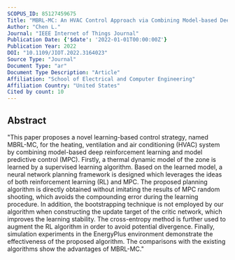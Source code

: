 ```yaml
---
SCOPUS_ID: 85127459675
Title: "MBRL-MC: An HVAC Control Approach via Combining Model-based Deep Reinforcement Learning and Model Predictive Control"
Author: "Chen L."
Journal: "IEEE Internet of Things Journal"
Publication Date: {'$date': '2022-01-01T00:00:00Z'}
Publication Year: 2022
DOI: "10.1109/JIOT.2022.3164023"
Source Type: "Journal"
Document Type: "ar"
Document Type Description: "Article"
Affiliation: "School of Electrical and Computer Engineering"
Affiliation Country: "United States"
Cited by count: 10
---
```


## Abstract
"This paper proposes a novel learning-based control strategy, named MBRL-MC, for the heating, ventilation and air conditioning (HVAC) system by combining model-based deep reinforcement learning and model predictive control (MPC). Firstly, a thermal dynamic model of the zone is learned by a supervised learning algorithm. Based on the learned model, a neural network planning framework is designed which leverages the ideas of both reinforcement learning (RL) and MPC. The proposed planning algorithm is directly obtained without imitating the results of MPC random shooting, which avoids the compounding error during the learning procedure. In addition, the bootstrapping technique is not employed by our algorithm when constructing the update target of the critic network, which improves the learning stability. The cross-entropy method is further used to augment the RL algorithm in order to avoid potential divergence. Finally, simulation experiments in the EnergyPlus environment demonstrate the effectiveness of the proposed algorithm. The comparisons with the existing algorithms show the advantages of MBRL-MC."
